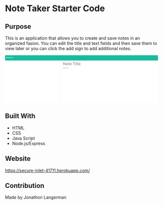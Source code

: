 # Note Taker Starter Code

## Purpose
This is an application that allows you to create and save notes in an organized fasion. You can edit the title and text fields and then save them to view later or you can click the add sign to add additional notes. 

![notetaker](./Develop/public/assets/images/appImg.PNG?raw=true "Image of notetaker")

## Built With
* HTML
* CSS
* Java Script
* Node.js/Express

## Website
https://secure-inlet-41711.herokuapp.com/

## Contribution
Made by Jonathon Langerman